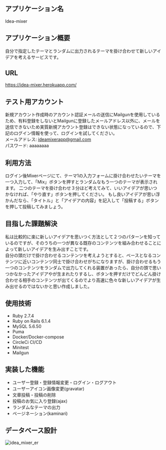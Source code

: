 ## アプリケーション名
Idea-mixer

## アプリケーション概要
自分で指定したテーマとランダムに出力されるテーマを掛け合わせて新しいアイデアを考えるサービスです。

## URL
https://idea-mixer.herokuapp.com/

## テスト用アカウント
新規アカウント作成時のアカウント認証メールの送信にMailgunを使用しているため、有料登録をしないとMailgunに登録したメールアドレス以外に、メールを送信できないため実質新規アカウント登録はできない状態になっているので、下記のログイン情報を使って、ログインを試してください。  
メールアドレス: ideamixerapp@gmail.com  
パスワード: aaaaaaaa

## 利用方法
ログイン後Mixerページにて、テーマ1の入力フォームに掛け合わせたいテーマを一つ入力して、「Mix」ボタンを押すとランダムなもう一つのテーマが表示されます。 二つのテーマを掛け合わせ３分ほど考えてみて、いいアイデアが思いつかなければ、「やり直す」ボタンを押してください。 もし良いアイデアが思い浮かんだなら、「タイトル」と「アイデアの内容」を記入して「投稿する」ボタンを押して投稿してみましょう。

## 目指した課題解決
私は比較的に楽に新しいアイデアを思いつく方法として２つのパターンを知っているのですが、そのうちの一つが異なる既存のコンテンツを組み合わせることによって新しいアイデアを生み出すことです。  
自分の頭だけで掛け合わせるコンテンツを考えようとすると、ベースとなるコンテンツに近いコンテンツ同士で掛け合わせがちになりますが、掛け合わせるもう一つのコンテンツをランダムで出力してくれる装置があったら、自分の頭で思いつかなかったアイデアやが生まれたりするし、ボタンを押すだけでどんどん掛け合わせる相手のコンテンツが出てくるのでより高速に色々な新しいアイデアが生み出せるのではないかと思い作成しました。

## 使用技術
- Ruby 2.7.4
- Ruby on Rails 6.1.4
- MySQL 5.6.50
- Puma
- Docker/Docker-compose
- CircleCi CI/CD
- Minitest
- Mailgun

## 実装した機能
- ユーザー登録・登録情報変更・ログイン・ログアウト
- ユーザーアイコン画像変更(gravatar)
- 文章投稿・投稿の削除
- 投稿のお気に入り登録(ajax)
- ランダムなテーマの出力
- ページネーション(kaminari)

## データベース設計
![idea_mixer_er](https://user-images.githubusercontent.com/84421494/135770959-c5b40787-372c-4402-9ab1-c28eab8f5498.png)
